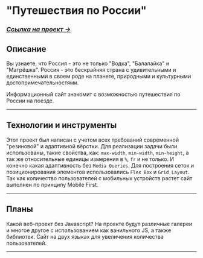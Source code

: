 
# "Путешествия по России"
### [*Ссылка на проект &rarr;*](https://tsverkunov.github.io/russian-travel/ "Путешествие по России")
## Описание

 Вы узнаете, что Россия - это не только "Водка", "Балалайка" и "Матрёшка". Россия - это бескрайняя страна с удивительными и единственными в своем роде на планете, природными и культурными достопримечательностями.

Информационный сайт знакомит с возможностью путешествия по России на поезде.

***

## Технологии и инструменты

Этот проект был написан с учетом всех требований современной "резиновой" и адаптивной вёрстки. Для реализации задачи были использованы, такие свойства, как: ```max-width```, ```min-width```, ```min-height```, а так же относительные единицы измерения в ```%```, ```fr``` и не только. И конечно какая адаптивность без ```Media Queries```. Для построения сеток и позиционирования элементов использовались ```Flex Box``` и ```Grid Layout```. Так как количество пользователей с мобильных устройств растет сайт выполнен по принципу Mobile First.

***

## Планы

Какой веб-проект без Javascript? На проекте будут различные галереи и многое другое с использованием как ванильного JS, а также библиотек. Сайт на двух языках для увеличения количества пользователей.

***
